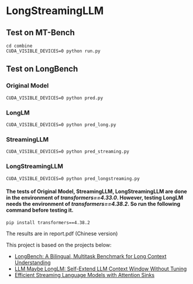 # LongStreamingLLM

## Test on MT-Bench
    cd combine
    CUDA_VISIBLE_DEVICES=0 python run.py

## Test on LongBench
### Original Model
    CUDA_VISIBLE_DEVICES=0 python pred.py
### LongLM
    CUDA_VISIBLE_DEVICES=0 python pred_long.py
### StreamingLLM
    CUDA_VISIBLE_DEVICES=0 python pred_streaming.py
### LongStreamingLLM
    CUDA_VISIBLE_DEVICES=0 python pred_longstreaming.py

#### The tests of Original Model, StreamingLLM, LongStreamingLLM are done in the environment of *transformers==4.33.0*. However, testing LongLM needs the environment of *transformers==4.38.2*. So run the following command before testing it.
    pip install transformers==4.38.2

The results are in report.pdf (Chinese version)

This project is based on the projects below:
- [LongBench: A Bilingual, Multitask Benchmark for Long Context Understanding](https://github.com/THUDM/LongBench/tree/main)
- [LLM Maybe LongLM: Self-Extend LLM Context Window Without Tuning](https://github.com/datamllab/LongLM)
- [Efficient Streaming Language Models with Attention Sinks](https://github.com/mit-han-lab/streaming-llm)
